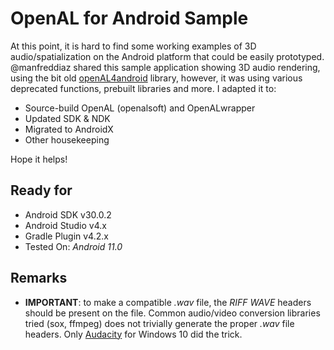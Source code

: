 # OpenAL for Android Sample
At this point, it is hard to find some working examples of 3D audio/spatialization on the Android platform that could be easily prototyped. @manfreddiaz shared this sample application showing 3D audio rendering, using the bit old [openAL4android](http://pielot.org/2011/11/openal4android-2/) library, however, it was using various deprecated functions, prebuilt libraries and more. I adapted it to:
- Source-build OpenAL (openalsoft) and OpenALwrapper
- Updated SDK & NDK
- Migrated to AndroidX
- Other housekeeping

Hope it helps!
  

## Ready for

* Android SDK v30.0.2
* Android Studio v4.x
* Gradle Plugin v4.2.x
* Tested On: *Android 11.0*

## Remarks

* **IMPORTANT**: to make a compatible *.wav* file, the *RIFF WAVE* headers should be present on the file.
  Common audio/video conversion libraries tried (sox, ffmpeg) does not trivially generate the proper *.wav* file headers. Only [Audacity](http://www.audacityteam.org/download/windows/) for Windows 10 did the trick.  

